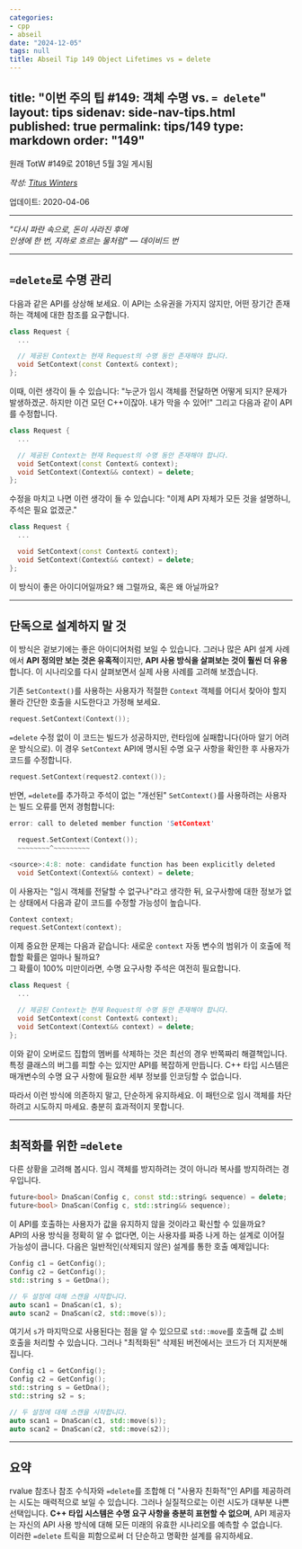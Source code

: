 ```yaml
---
categories:
- cpp
- abseil
date: "2024-12-05"
tags: null
title: Abseil Tip 149 Object Lifetimes vs = delete
---
```


title: "이번 주의 팁 #149: 객체 수명 vs. <code>= delete</code>"
layout: tips
sidenav: side-nav-tips.html
published: true
permalink: tips/149
type: markdown
order: "149"
---

원래 TotW #149로 2018년 5월 3일 게시됨

*작성: [Titus Winters](mailto:titus@cs.ucr.edu)*

업데이트: 2020-04-06

---

*"다시 파란 속으로, 돈이 사라진 후에<br/> 인생에 한 번, 지하로 흐르는 물처럼" — 데이비드 번*

---

## <code>=delete</code>로 수명 관리

다음과 같은 API를 상상해 보세요. 이 API는 소유권을 가지지 않지만, 어떤 장기간 존재하는 객체에 대한 참조를 요구합니다.

```c++
class Request {
  ...

  // 제공된 Context는 현재 Request의 수명 동안 존재해야 합니다.
  void SetContext(const Context& context);
};
```

이때, 이런 생각이 들 수 있습니다: "누군가 임시 객체를 전달하면 어떻게 되지? 문제가 발생하겠군. 하지만 이건 모던 C++이잖아. 내가 막을 수 있어!" 그리고 다음과 같이 API를 수정합니다.

```c++
class Request {
  ...

  // 제공된 Context는 현재 Request의 수명 동안 존재해야 합니다.
  void SetContext(const Context& context);
  void SetContext(Context&& context) = delete;
};
```

수정을 마치고 나면 이런 생각이 들 수 있습니다: "이제 API 자체가 모든 것을 설명하니, 주석은 필요 없겠군."

```c++
class Request {
  ...

  void SetContext(const Context& context);
  void SetContext(Context&& context) = delete;
};
```

이 방식이 좋은 아이디어일까요? 왜 그럴까요, 혹은 왜 아닐까요?

---

## 단독으로 설계하지 말 것

이 방식은 겉보기에는 좋은 아이디어처럼 보일 수 있습니다. 그러나 많은 API 설계 사례에서 **API 정의만 보는 것은 유혹적**이지만, **API 사용 방식을 살펴보는 것이 훨씬 더 유용**합니다. 이 시나리오를 다시 살펴보면서 실제 사용 사례를 고려해 보겠습니다.

기존 `SetContext()`를 사용하는 사용자가 적절한 `Context` 객체를 어디서 찾아야 할지 몰라 간단한 호출을 시도한다고 가정해 보세요.

```c++
request.SetContext(Context());
```

`=delete` 수정 없이 이 코드는 빌드가 성공하지만, 런타임에 실패합니다(아마 알기 어려운 방식으로). 이 경우 `SetContext` API에 명시된 수명 요구 사항을 확인한 후 사용자가 코드를 수정합니다.

```c++
request.SetContext(request2.context());
```

반면, `=delete`를 추가하고 주석이 없는 "개선된" `SetContext()`를 사용하려는 사용자는 빌드 오류를 먼저 경험합니다:

```c++
error: call to deleted member function 'SetContext'

  request.SetContext(Context());
  ~~~~~~~~^~~~~~~~~~

<source>:4:8: note: candidate function has been explicitly deleted
  void SetContext(Context&& context) = delete;
```

이 사용자는 "임시 객체를 전달할 수 없구나"라고 생각한 뒤, 요구사항에 대한 정보가 없는 상태에서 다음과 같이 코드를 수정할 가능성이 높습니다.

```c++
Context context;
request.SetContext(context);
```

이제 중요한 문제는 다음과 같습니다: 새로운 `context` 자동 변수의 범위가 이 호출에 적합할 확률은 얼마나 될까요?  
그 확률이 100% 미만이라면, 수명 요구사항 주석은 여전히 필요합니다.

```c++
class Request {
  ...

  // 제공된 Context는 현재 Request의 수명 동안 존재해야 합니다.
  void SetContext(const Context& context);
  void SetContext(Context&& context) = delete;
};
```

이와 같이 오버로드 집합의 멤버를 삭제하는 것은 최선의 경우 반쪽짜리 해결책입니다. 특정 클래스의 버그를 피할 수는 있지만 API를 복잡하게 만듭니다. C++ 타입 시스템은 매개변수의 수명 요구 사항에 필요한 세부 정보를 인코딩할 수 없습니다.

따라서 이런 방식에 의존하지 말고, 단순하게 유지하세요. 이 패턴으로 임시 객체를 차단하려고 시도하지 마세요. 충분히 효과적이지 못합니다.

---

## 최적화를 위한 <code>=delete</code>

다른 상황을 고려해 봅시다. 임시 객체를 방지하려는 것이 아니라 복사를 방지하려는 경우입니다.

```c++
future<bool> DnaScan(Config c, const std::string& sequence) = delete;
future<bool> DnaScan(Config c, std::string&& sequence);
```

이 API를 호출하는 사용자가 값을 유지하지 않을 것이라고 확신할 수 있을까요?  
API의 사용 방식을 정확히 알 수 없다면, 이는 사용자를 짜증 나게 하는 설계로 이어질 가능성이 큽니다. 다음은 일반적인(삭제되지 않은) 설계를 통한 호출 예제입니다:

```c++
Config c1 = GetConfig();
Config c2 = GetConfig();
std::string s = GetDna();

// 두 설정에 대해 스캔을 시작합니다.
auto scan1 = DnaScan(c1, s);
auto scan2 = DnaScan(c2, std::move(s));
```

여기서 `s`가 마지막으로 사용된다는 점을 알 수 있으므로 `std::move`를 호출해 값 소비 호출을 처리할 수 있습니다. 그러나 "최적화된" 삭제된 버전에서는 코드가 더 지저분해집니다.

```c++
Config c1 = GetConfig();
Config c2 = GetConfig();
std::string s = GetDna();
std::string s2 = s;

// 두 설정에 대해 스캔을 시작합니다.
auto scan1 = DnaScan(c1, std::move(s));
auto scan2 = DnaScan(c2, std::move(s2));
```

---

## 요약

rvalue 참조나 참조 수식자와 <code>=delete</code>를 조합해 더 "사용자 친화적"인 API를 제공하려는 시도는 매력적으로 보일 수 있습니다. 그러나 실질적으로는 이런 시도가 대부분 나쁜 선택입니다. **C++ 타입 시스템은 수명 요구 사항을 충분히 표현할 수 없으며**, API 제공자는 자신의 API 사용 방식에 대해 모든 미래의 유효한 시나리오를 예측할 수 없습니다.  
이러한 <code>=delete</code> 트릭을 피함으로써 더 단순하고 명확한 설계를 유지하세요.